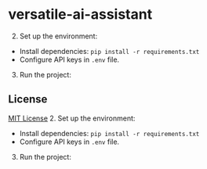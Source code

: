 # versatile-ai-assistant
2. Set up the environment:
- Install dependencies: `pip install -r requirements.txt`
- Configure API keys in `.env` file.

3. Run the project:

## License
[MIT License](LICENSE)
2. Set up the environment:
- Install dependencies: `pip install -r requirements.txt`
- Configure API keys in `.env` file.

3. Run the project:
